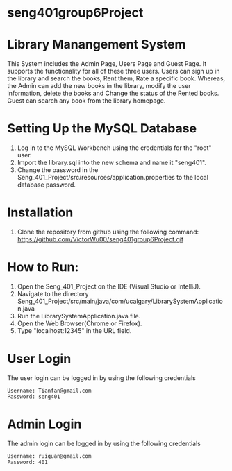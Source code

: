 # seng401group6Project

# Library Manangement System

This System includes the Admin Page, Users Page and Guest Page. It supports the functionality for all of these three users. Users can sign up in the library and search the books,
Rent them, Rate a specific book. Whereas, the Admin can add the new books in the library, modify the user information, delete the books and Change the status of the Rented books.
Guest can search any book from the library homepage.

# Setting Up the MySQL Database
1. Log in to the MySQL Workbench using the credentials for the "root" user.
2. Import the library.sql into the new schema and name it "seng401".
3. Change the password in the Seng_401_Project/src/resources/application.properties to the local database password.

# Installation
1. Clone the repository from github using the following command:
  https://github.com/VictorWu00/seng401group6Project.git

# How to Run:
1. Open the Seng_401_Project on the IDE (Visual Studio or IntelliJ).
2. Navigate to the directory Seng_401_Project/src/main/java/com/ucalgary/LibrarySystemApplication.java 
3. Run the LibrarySystemApplication.java file.
4. Open the Web Browser(Chrome or Firefox).
5. Type "localhost:12345" in the URL field.

# User Login 
The user login can be logged in by using the following credentials
```
Username: Tianfan@gmail.com
Password: seng401
```

# Admin Login
The admin login can be logged in by using the following credentials
```
Username: ruiguan@gmail.com
Password: 401
```
